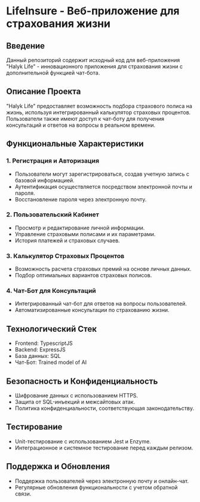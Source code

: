 # LifeInsure - Веб-приложение для страхования жизни

## Введение

Данный репозиторий содержит исходный код для веб-приложения "Halyk Life" - инновационного приложения для страхования жизни с дополнительной функцией чат-бота.

## Описание Проекта

"Halyk Life" предоставляет возможность подбора страхового полиса на жизнь, используя интегрированный калькулятор страховых процентов. Пользователи также имеют доступ к чат-боту для получения консультаций и ответов на вопросы в реальном времени.

## Функциональные Характеристики

### 1. Регистрация и Авторизация

- Пользователи могут зарегистрироваться, создав учетную запись с базовой информацией.
- Аутентификация осуществляется посредством электронной почты и пароля.
- Восстановление пароля через электронную почту.

### 2. Пользовательский Кабинет

- Просмотр и редактирование личной информации.
- Управление страховыми полисами и их параметрами.
- История платежей и страховых случаев.

### 3. Калькулятор Страховых Процентов

- Возможность расчета страховых премий на основе личных данных.
- Подбор оптимальных вариантов страховых полисов.

### 4. Чат-Бот для Консультаций

- Интегрированный чат-бот для ответов на вопросы пользователей.
- Автоматизированные консультации по страхованию жизни.

## Технологический Стек

- Frontend: TypescriptJS
- Backend: ExpressJS
- База данных: SQL
- Чат-Бот: Trained model of AI

## Безопасность и Конфиденциальность

- Шифрование данных с использованием HTTPS.
- Защита от SQL-инъекций и межсайтовых атак.
- Политика конфиденциальности, соответствующая законодательству.

## Тестирование

- Unit-тестирование с использованием Jest и Enzyme.
- Интеграционное и системное тестирование перед каждым релизом.

## Поддержка и Обновления

- Поддержка пользователей через электронную почту и онлайн-чат.
- Регулярные обновления функциональности с учетом обратной связи.
